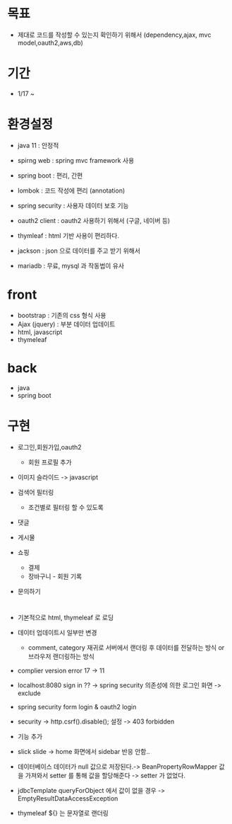 # 목표
- 제대로 코드를 작성할 수 있는지 확인하기 위해서 (dependency,ajax, mvc model,oauth2,aws,db)
# 기간
- 1/17 ~ 
# 환경설정
- java 11 : 안정적
- spirng web : spring mvc framework 사용
- spring boot : 편리, 간편
- lombok : 코드 작성에 편리 (annotation)

- spring security : 사용자 데이터 보호 기능
- oauth2 client : oauth2 사용하기 위해서 (구글, 네이버 등)
  
- thymleaf : html 기반 사용이 편리하다.
- jackson : json 으로 데이터를 주고 받기 위해서
- mariadb : 무료, mysql 과 작동법이 유사
    
# front
- bootstrap : 기존의 css 형식 사용 
- Ajax (jquery) : 부분 데이터 업데이트
- html, javascript
- thymeleaf
# back
- java
- spring boot

# 구현
- 로그인,회원가입,oauth2
  - 회원 프로필 추가 
- 이미지 슬라이드 -> javascript

- 검색어 필터링
  - 조건별로 필터링 할 수 있도록
- 댓글
  
- 게시물
- 쇼핑
  - 결제
  - 장바구니 - 회원 기록
    
- 문의하기


# 
- 기본적으로 html, thymeleaf 로 로딩
- 데이터 업데이트시 일부만 변경
  - comment, category 재귀로 서버에서 랜더링 후 데이터를 전달하는 방식 or 브라우저 랜더링하는 방식
- complier version error 17 -> 11
- localhost:8080 sign in ?? -> spring security 의존성에 의한 로그인 화면 -> exclude
- spring security form login & oauth2 login
- security -> http.csrf().disable(); 설정 -> 403 forbidden

- 기능 추가
- slick slide -> home 화면에서 sidebar 반응 안함..
- 데이터베이스 데이터가 null 값으로 저장된다.-> BeanPropertyRowMapper 값을 가져와서 setter 를 통해 값을 할당해준다 -> setter 가 없었다.

- jdbcTemplate queryForObject 에서 값이 없을 경우 -> EmptyResultDataAccessException
- thymeleaf ${} 는 문자열로 랜더링 
